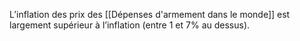 L’inflation des prix des [[Dépenses d'armement dans le monde]] est largement supérieur à l’inflation (entre 1 et 7% au dessus).